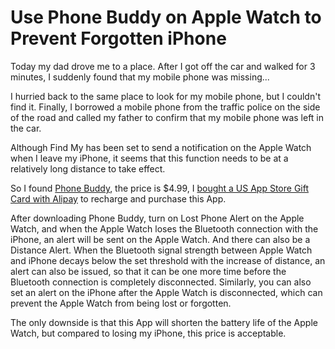 # Use Phone Buddy on Apple Watch to Prevent Forgotten iPhone

Today my dad drove me to a place. After I got off the car and walked for 3 minutes, I suddenly found that my mobile phone was missing...
<!--more-->
I hurried back to the same place to look for my mobile phone, but I couldn't find it. Finally, I borrowed a mobile phone from the traffic police on the side of the road and called my father to confirm that my mobile phone was left in the car.

Although Find My has been set to send a notification on the Apple Watch when I leave my iPhone, it seems that this function needs to be at a relatively long distance to take effect.

So I found [Phone Buddy](https://apps.apple.com/us/app/phone-buddy-phone-lost-alert/id1451559391), the price is $4.99, I [bought a US App Store Gift Card with Alipay](https://www.kayak4665664.com/buy-us-app-store-gift-cards-with-alipay/) to recharge and purchase this App.

After downloading Phone Buddy, turn on Lost Phone Alert on the Apple Watch, and when the Apple Watch loses the Bluetooth connection with the iPhone, an alert will be sent on the Apple Watch. And there can also be a Distance Alert. When the Bluetooth signal strength between Apple Watch and iPhone decays below the set threshold with the increase of distance, an alert can also be issued, so that it can be one more time before the Bluetooth connection is completely disconnected. Similarly, you can also set an alert on the iPhone after the Apple Watch is disconnected, which can prevent the Apple Watch from being lost or forgotten.

The only downside is that this App will shorten the battery life of the Apple Watch, but compared to losing my iPhone, this price is acceptable.
